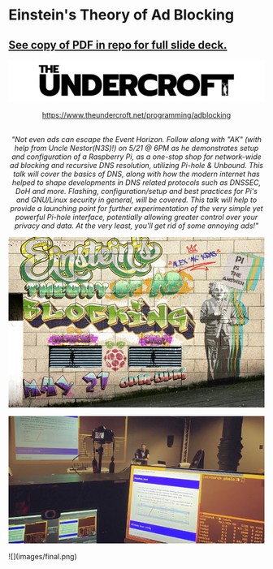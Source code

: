 # Einstein's Theory of Ad Blocking

## <b><ins>See copy of PDF in repo for full slide deck.<ins></b>



![](images/undercroft.jpg)
<p align="center">
   <a href="https://www.theundercroft.net/programming/adblocking">https://www.theundercroft.net/programming/adblocking</a> 
   <br><br>
</p>

<p align="center">
   <i>"Not even ads can escape the Event Horizon. Follow along with "AK" (with help from Uncle Nestor(N3S)!) on 5/21 @ 6PM as he demonstrates setup and configuration of a Raspberry Pi, as a one-stop shop for network-wide ad blocking and recursive DNS resolution, utilizing Pi-hole & Unbound. This talk will cover the basics of DNS, along with how the modern internet has helped to shape developments in DNS related protocols such as DNSSEC, DoH and more. Flashing, configuration/setup and best practices for Pi's and GNU/Linux security in general, will be covered. This talk will help to provide a launching point for further experimentation of the very simple yet powerful Pi-hole interface, potentially allowing greater control over your privacy and data. At the very least, you'll get rid of some annoying ads!"</i>
</p>

![](images/poster.png.jpg)
<p align="center">
   <img src=/images/uc_talk.png />
</p>
![](images/final.png)
